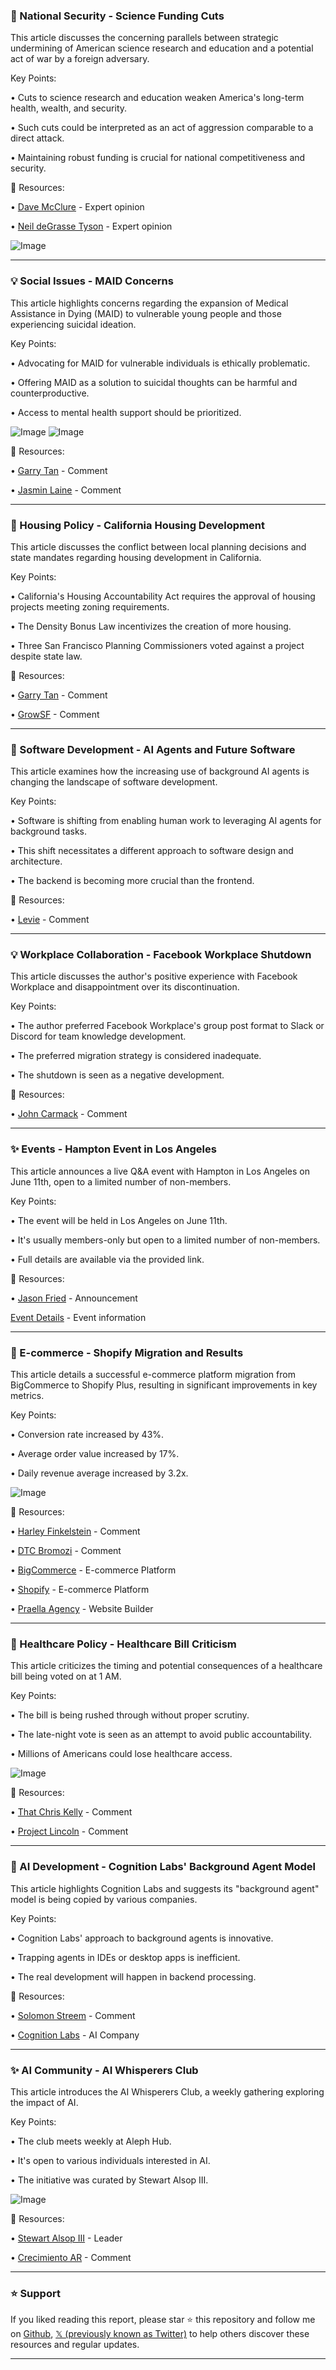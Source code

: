 ### 🤖 National Security - Science Funding Cuts

This article discusses the concerning parallels between strategic undermining of American science research and education and a potential act of war by a foreign adversary.

Key Points:

• Cuts to science research and education weaken America's long-term health, wealth, and security.


•  Such cuts could be interpreted as an act of aggression comparable to a direct attack.


•  Maintaining robust funding is crucial for national competitiveness and security.


🔗 Resources:

• [Dave McClure](https://x.com/davemcclure) -  Expert opinion


• [Neil deGrasse Tyson](https://x.com/neiltyson) -  Expert opinion


![Image](https://pbs.twimg.com/media/GrVewBVbMAAhO2N?format=jpg&name=small)


---

### 💡 Social Issues - MAID Concerns

This article highlights concerns regarding the expansion of Medical Assistance in Dying (MAID) to vulnerable young people and those experiencing suicidal ideation.

Key Points:

•  Advocating for MAID for vulnerable individuals is ethically problematic.


•  Offering MAID as a solution to suicidal thoughts can be harmful and counterproductive.


•  Access to mental health support should be prioritized.



![Image](https://pbs.twimg.com/media/GrUmjjuXQAAbaVw?format=jpg&name=small)
![Image](https://pbs.twimg.com/media/GrUmjj4X0AAktuI?format=jpg&name=small)


🔗 Resources:

• [Garry Tan](https://x.com/garrytan) -  Comment


• [Jasmin Laine](https://x.com/JasminLaine_) -  Comment


---

### 🤖 Housing Policy - California Housing Development

This article discusses the conflict between local planning decisions and state mandates regarding housing development in California.

Key Points:

• California's Housing Accountability Act requires the approval of housing projects meeting zoning requirements.


•  The Density Bonus Law incentivizes the creation of more housing.


• Three San Francisco Planning Commissioners voted against a project despite state law.


🔗 Resources:

• [Garry Tan](https://x.com/garrytan) -  Comment


• [GrowSF](https://x.com/GrowSF) -  Comment


---

### 🤖 Software Development - AI Agents and Future Software

This article examines how the increasing use of background AI agents is changing the landscape of software development.


Key Points:

•  Software is shifting from enabling human work to leveraging AI agents for background tasks.


•  This shift necessitates a different approach to software design and architecture.


•  The backend is becoming more crucial than the frontend.



🔗 Resources:

• [Levie](https://x.com/levie) -  Comment


---

### 💡 Workplace Collaboration - Facebook Workplace Shutdown

This article discusses the author's positive experience with Facebook Workplace and disappointment over its discontinuation.

Key Points:

• The author preferred Facebook Workplace's group post format to Slack or Discord for team knowledge development.


•  The preferred migration strategy is considered inadequate.


•  The shutdown is seen as a negative development.



🔗 Resources:

• [John Carmack](https://x.com/ID_AA_Carmack) -  Comment



---

### ✨ Events - Hampton Event in Los Angeles

This article announces a live Q&A event with Hampton in Los Angeles on June 11th, open to a limited number of non-members.


Key Points:

•  The event will be held in Los Angeles on June 11th.


•  It's usually members-only but open to a limited number of non-members.


•  Full details are available via the provided link.



🔗 Resources:

• [Jason Fried](https://x.com/jasonfried) -  Announcement


[Event Details](https://t.co/2LxMP9ZuUI) -  Event information



---

### 🚀 E-commerce - Shopify Migration and Results

This article details a successful e-commerce platform migration from BigCommerce to Shopify Plus, resulting in significant improvements in key metrics.

Key Points:

• Conversion rate increased by 43%.


•  Average order value increased by 17%.


•  Daily revenue average increased by 3.2x.


![Image](https://pbs.twimg.com/amplify_video_thumb/1924646467714605056/img/rYCNJS_RnmDFDiuk.jpg)

🔗 Resources:

• [Harley Finkelstein](https://x.com/harleyf) -  Comment


• [DTC Bromozi](https://x.com/DTCbromozi) -  Comment


• [BigCommerce](https://x.com/BigCommerce) -  E-commerce Platform


• [Shopify](https://x.com/Shopify) -  E-commerce Platform


• [Praella Agency](https://x.com/PraellaAgency) -  Website Builder


---

### 🤖 Healthcare Policy - Healthcare Bill Criticism

This article criticizes the timing and potential consequences of a healthcare bill being voted on at 1 AM.


Key Points:

•  The bill is being rushed through without proper scrutiny.


•  The late-night vote is seen as an attempt to avoid public accountability.


•  Millions of Americans could lose healthcare access.



![Image](https://pbs.twimg.com/media/GrWJTKYWgAAfxgD?format=jpg&name=medium)


🔗 Resources:

• [That Chris Kelly](https://x.com/thatchriskelly) - Comment


• [Project Lincoln](https://x.com/ProjectLincoln) - Comment



---

### 🤖 AI Development - Cognition Labs' Background Agent Model

This article highlights Cognition Labs and suggests its "background agent" model is being copied by various companies.


Key Points:

• Cognition Labs' approach to background agents is innovative.


•  Trapping agents in IDEs or desktop apps is inefficient.


• The real development will happen in backend processing.


🔗 Resources:

• [Solomon Streem](https://x.com/solomonstre) - Comment


• [Cognition Labs](https://x.com/cognition_labs) - AI Company


---

### ✨ AI Community - AI Whisperers Club

This article introduces the AI Whisperers Club, a weekly gathering exploring the impact of AI.


Key Points:

•  The club meets weekly at Aleph Hub.


•  It's open to various individuals interested in AI.


•  The initiative was curated by Stewart Alsop III.


![Image](https://pbs.twimg.com/media/GrWLMMPXgAAyxfD?format=jpg&name=small)

🔗 Resources:

• [Stewart Alsop III](https://x.com/StewartalsopIII) -  Leader


• [Crecimiento AR](https://x.com/crecimientoar) -  Comment


---

### ⭐️ Support

If you liked reading this report, please star ⭐️ this repository and follow me on [Github](https://github.com/Drix10), [𝕏 (previously known as Twitter)](https://x.com/DRIX_10_) to help others discover these resources and regular updates.

---
